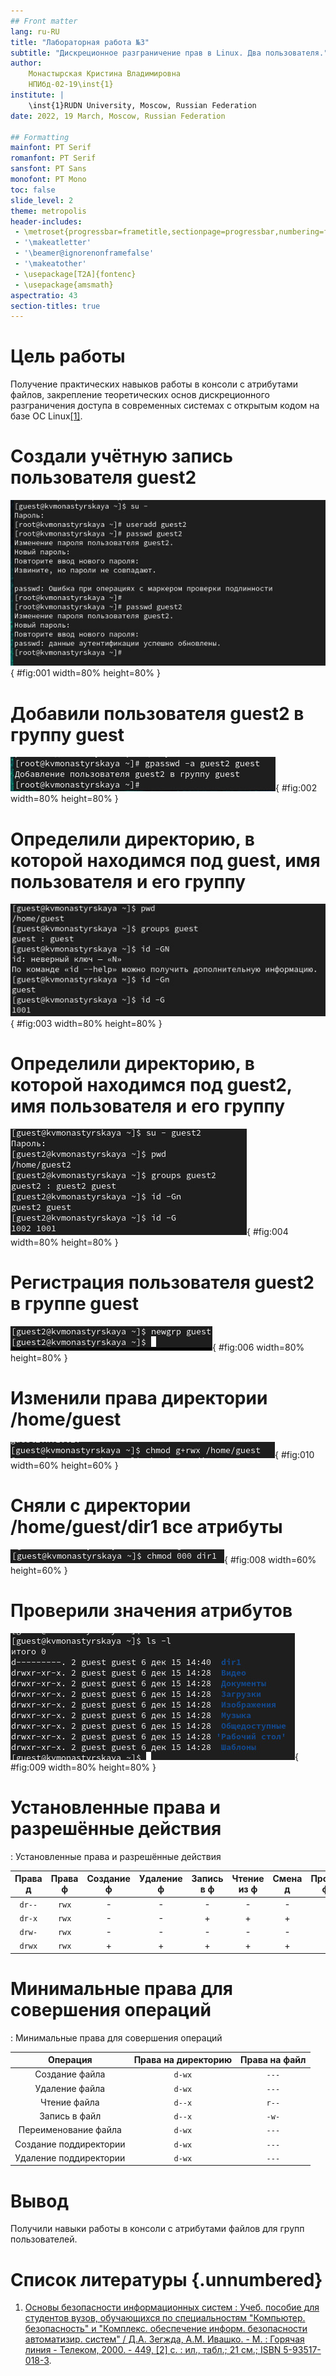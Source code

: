 ```yaml
---
## Front matter
lang: ru-RU
title: "Лабораторная работа №3"
subtitle: "Дискреционное разграничение прав в Linux. Два пользователя."
author:
    Монастырская Кристина Владимировна
    НПИбд-02-19\inst{1}
institute: |
	\inst{1}RUDN University, Moscow, Russian Federation
date: 2022, 19 March, Moscow, Russian Federation  

## Formatting
mainfont: PT Serif
romanfont: PT Serif
sansfont: PT Sans
monofont: PT Mono
toc: false
slide_level: 2
theme: metropolis
header-includes: 
 - \metroset{progressbar=frametitle,sectionpage=progressbar,numbering=fraction}
 - '\makeatletter'
 - '\beamer@ignorenonframefalse'
 - '\makeatother'
 - \usepackage[T2A]{fontenc}
 - \usepackage{amsmath}
aspectratio: 43
section-titles: true
---
```


# Цель работы
Получение практических навыков работы в консоли с атрибутами файлов, закрепление теоретических основ дискреционного разграничения доступа в современных системах с открытым кодом на базе ОС Linux[[1]](#список-литературы).

# Создали учётную запись пользователя guest2

![Создание нового пользователя](../images/1.jpg){ #fig:001 width=80% height=80% }

# Добавили пользователя guest2 в группу guest

![Добавления пользователя в группу](../images/2.jpg){ #fig:002 width=80% height=80% }

# Определили директорию, в которой находимся под guest, имя пользователя и его группу 

![Пользователь guest](../images/3.jpg){ #fig:003 width=80% height=80% }

# Определили директорию, в которой находимся под guest2, имя пользователя и его группу 

![Пользователь guest2](../images/4.jpg){ #fig:004 width=80% height=80% }

# Регистрация пользователя guest2 в группе guest

![Регистрация пользователя в группе](../images/6.jpg){ #fig:006 width=80% height=80% }

# Изменили права директории /home/guest

![Изменение прав директории /home/guest](../images/7.jpg){ #fig:010 width=60% height=60% }

# Сняли с директории /home/guest/dir1 все атрибуты

![Снятие атрибутов с директории /home/guest/dir1](../images/8.jpg){ #fig:008 width=60% height=60% } 

# Проверили значения атрибутов

![Проверка значений атрибутов](../images/9.jpg){ #fig:009 width=80% height=80% }

# Установленные права и разрешённые действия

: Установленные права и разрешённые действия

|Права д|Права ф|Создание ф|Удаление ф|Запись в ф|Чтение из ф|Смена д|Просмотр ф в д|Переименование ф|Смена атр ф|
|   :---:  |   :---:  |:---:|:---:|:---:|:---:|:---:|:---:|:---:|:---:|
|```dr--```|```rwx```| - | - | - | - | - | + | - | - |
|```dr-x```|```rwx```| - | - | + | + | + | + | - | - |
|```drw-```|```rwx```| - | - | - | - | - | + | - | - |
|```drwx```|```rwx```| + | + | + | + | + | + | + | - |

# Минимальные права для совершения операций

: Минимальные права для совершения операций

|Операция	       |Права на директорию |Права на файл|
|:--------------------:|:------------------:|:-----------:|
|Создание файла        |```d-wx```|```---```  |	    
|Удаление файла        |```d-wx```|```---```  |
|Чтение файла	       |```d--x```|```r--```  |
|Запись в файл	       |```d--x```|  ```-w-```  |
|Переименование файла  |```d-wx```|  ```---```  |
|Создание поддиректории|```d-wx```|  ```---```  |
|Удаление поддиректории|```d-wx```|  ```---```  |

# Вывод
Получили навыки работы в консоли с атрибутами файлов для групп пользователей.

# Список литературы {.unnumbered}

1. [Основы безопасности информационных систем : Учеб. пособие для студентов вузов, обучающихся по специальностям "Компьютер. безопасность" и "Комплекс. обеспечение информ. безопасности автоматизир. систем" / Д.А. Зегжда, А.М. Ивашко. - М. : Горячая линия - Телеком, 2000. - 449, [2] с. : ил., табл.; 21 см.; ISBN 5-93517-018-3](https://search.rsl.ru/ru/record/01000682756).